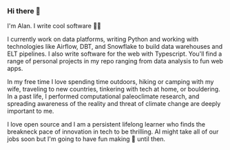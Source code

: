 ### Hi there 👋

I'm Alan. I write cool software 🧑‍💻 

I currently work on data platforms, writing Python and working with technologies like Airflow, DBT, and Snowflake to build data warehouses and ELT pipelines. I also write software for the web with Typescript. You'll find a range of personal projects in my repo ranging from data analysis to fun web apps. 

In my free time I love spending time outdoors, hiking or camping with my wife, traveling to new countries, tinkering with tech at home, or bouldering. In a past life, I performed computational paleoclimate research, and spreading awareness of the reality and threat of climate change are deeply important to me. 

I love open source and I am a persistent lifelong learner who finds the breakneck pace of innovation in tech to be thrilling. AI might take all of our jobs soon but I'm going to have fun making 🍝 until then.  
